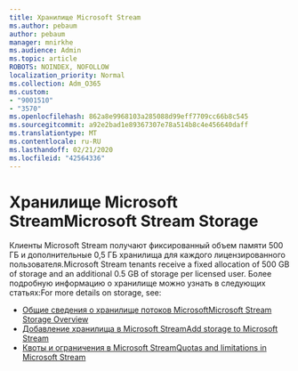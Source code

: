 ```yaml
---
title: Хранилище Microsoft Stream
ms.author: pebaum
author: pebaum
manager: mnirkhe
ms.audience: Admin
ms.topic: article
ROBOTS: NOINDEX, NOFOLLOW
localization_priority: Normal
ms.collection: Adm_O365
ms.custom:
- "9001510"
- "3570"
ms.openlocfilehash: 862a8e9968103a285088d99eff7709cc66b8c545
ms.sourcegitcommit: a92e2bad1e89367307e78a514b8c4e456640daff
ms.translationtype: MT
ms.contentlocale: ru-RU
ms.lasthandoff: 02/21/2020
ms.locfileid: "42564336"
---
```

# <a name="microsoft-stream-storage"></a><span data-ttu-id="27453-102">Хранилище Microsoft Stream</span><span class="sxs-lookup"><span data-stu-id="27453-102">Microsoft Stream Storage</span></span>

<span data-ttu-id="27453-103">Клиенты Microsoft Stream получают фиксированный объем памяти 500 ГБ и дополнительные 0,5 ГБ хранилища для каждого лицензированного пользователя.</span><span class="sxs-lookup"><span data-stu-id="27453-103">Microsoft Stream tenants receive a fixed allocation of 500 GB of storage and an additional 0.5 GB of storage per licensed user.</span></span>
<span data-ttu-id="27453-104">Более подробную информацию о хранилище можно узнать в следующих статьях:</span><span class="sxs-lookup"><span data-stu-id="27453-104">For more details on storage, see:</span></span>

- [<span data-ttu-id="27453-105">Общие сведения о хранилище потоков Microsoft</span><span class="sxs-lookup"><span data-stu-id="27453-105">Microsoft Stream Storage Overview</span></span>](https://docs.microsoft.com/stream/license-overview#storage)
- [<span data-ttu-id="27453-106">Добавление хранилища в Microsoft Stream</span><span class="sxs-lookup"><span data-stu-id="27453-106">Add storage to Microsoft Stream</span></span>](https://docs.microsoft.com/stream/storage-add-on)
- [<span data-ttu-id="27453-107">Квоты и ограничения в Microsoft Stream</span><span class="sxs-lookup"><span data-stu-id="27453-107">Quotas and limitations in Microsoft Stream</span></span>](https://docs.microsoft.com/stream/quotas-and-limitations)
